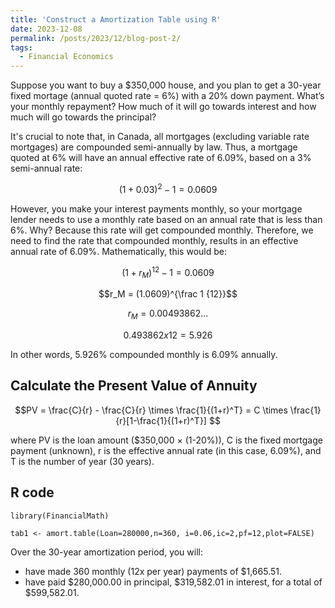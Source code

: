 ```yaml
---
title: 'Construct a Amortization Table using R'
date: 2023-12-08
permalink: /posts/2023/12/blog-post-2/
tags:
  - Financial Economics
---
```


Suppose you want to buy a $350,000 house, and you plan to get a 30-year fixed mortage (annual quoted rate = 6%) with a 20% down payment. What’s your monthly repayment? How much of it will go towards interest and how much will go towards the principal?

It's crucial to note that, in Canada, all mortgages (excluding variable rate mortgages) are compounded semi-annually by law. Thus, a mortgage quoted at 6% will have an annual effective rate of 6.09%, based on a 3% semi-annual rate:

$$( 1 + 0.03)^2 -1 = 0.0609 $$

However, you make your interest payments monthly, so your mortgage lender needs to use a monthly rate based on an annual rate that is less than 6%. Why? Because this rate will get compounded monthly. Therefore, we need to find the rate that compounded monthly, results in an effective annual rate of 6.09%. Mathematically, this would be:

$$(1+ r_M)^{12} -1 = 0.0609$$

$$r_M = (1.0609)^{\frac 1 {12}}$$

$$r_M = 0.00493862...$$

$$0.493862 x 12 = 5.926%$$ 

In other words, 5.926% compounded monthly is 6.09% annually. 

## Calculate the Present Value of Annuity

$$PV = \frac{C}{r} - \frac{C}{r} \times \frac{1}{(1+r)^T} = C \times \frac{1}{r}[1-\frac{1}{(1+r)^T}] $$

where PV is the loan amount ($350,000 $\times$ (1-20%)), C is the fixed mortgage payment (unknown), r is the effective annual rate (in this case, 6.09%), and T is the number of year (30 years).

## R code

```{R}
library(FinancialMath)

tab1 <- amort.table(Loan=280000,n=360, i=0.06,ic=2,pf=12,plot=FALSE)  

```

Over the 30-year amortization period, you will: 

- have made 360 monthly (12x per year) payments of $1,665.51.
- have paid $280,000.00 in principal, $319,582.01 in interest, for a total of $599,582.01.